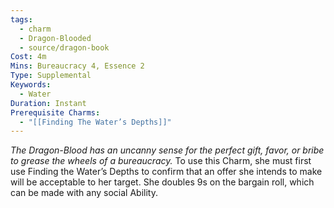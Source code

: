 ```yaml
---
tags:
  - charm
  - Dragon-Blooded
  - source/dragon-book
Cost: 4m
Mins: Bureaucracy 4, Essence 2
Type: Supplemental
Keywords:
  - Water
Duration: Instant
Prerequisite Charms:
  - "[[Finding The Water’s Depths]]"
---
```

*The Dragon-Blood has an uncanny sense for the perfect gift, favor, or bribe to grease the wheels of a bureaucracy.*
To use this Charm, she must first use Finding the Water’s Depths to confirm that an offer she intends to make will be acceptable to her target. She doubles 9s on the bargain roll, which can be made with any social Ability.